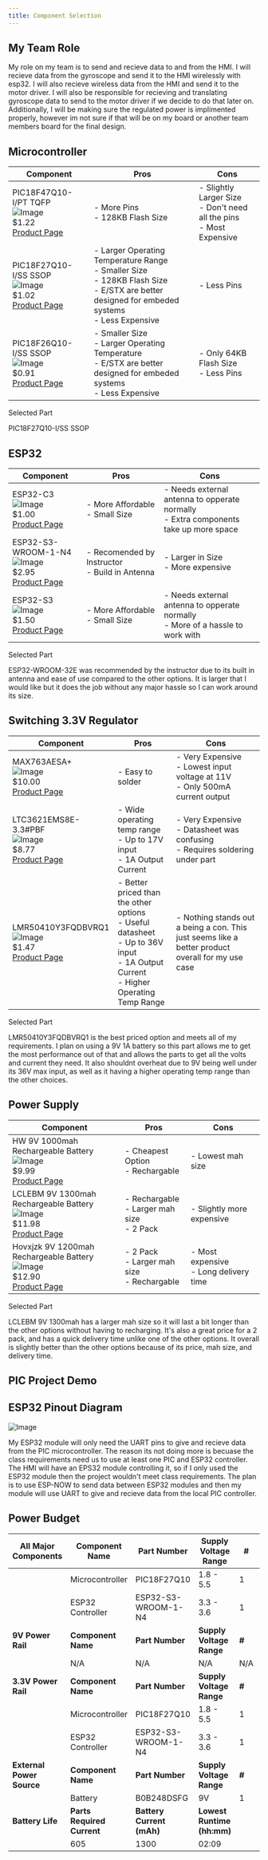 ```yaml
---
title: Component Selection
---
```


## My Team Role

My role on my team is to send and recieve data to and from the HMI. I will recieve data from the gyroscope and send it to the HMI wirelessly with esp32. I will also recieve wireless data from the HMI and send it to the motor driver. I will also be responsible for recieving and translating gyroscope data to send to the motor driver if we decide to do that later on. Additionally, I will be making sure the regulated power is implimented properly, however im not sure if that will be on my board or another team members board for the final design.

## Microcontroller
| **Component** | **Pros** | **Cons** |
|---------------|----------|----------|
| PIC18F47Q10-I/PT TQFP<br>![Image](https://github.com/user-attachments/assets/6d7fc249-07ad-4904-bfbb-ba29c82f6786)<br>$1.22<br>[Product Page](https://www.microchip.com/en-us/product/PIC18F47Q10#product-purchase) | - More Pins<br>- 128KB Flash Size | - Slightly Larger Size<br>- Don't need all the pins<br>- Most Expensive |
| PIC18F27Q10-I/SS SSOP<br>![Image](https://github.com/user-attachments/assets/5fc13709-1fcc-4bf5-b8de-9e213ad720b4)<br>$1.02<br>[Product Page](https://www.microchip.com/en-us/product/PIC18F27Q10) | - Larger Operating Temperature Range<br>- Smaller Size<br>- 128KB Flash Size<br>- E/STX are better designed for embeded systems<br>- Less Expensive | - Less Pins |
| PIC18F26Q10-I/SS SSOP<br>![Image](https://github.com/user-attachments/assets/ae1ad637-cbbb-40eb-9a5e-984ea9c86cd8)<br>$0.91<br>[Product Page](https://www.microchip.com/en-us/product/PIC18F26Q10) | - Smaller Size<br>- Larger Operating Temperature<br>- E/STX are better designed for embeded systems<br>- Less Expensive | - Only 64KB Flash Size<br>- Less Pins |

Selected Part

PIC18F27Q10-I/SS SSOP

## ESP32
| **Component** | **Pros** | **Cons** |
|---------------|----------|----------|
| ESP32-C3<br>![Image](https://github.com/user-attachments/assets/8d6c4125-fae5-4819-b6b3-0283b21b2964)<br>$1.00<br>[Product Page](https://www.digikey.com/en/products/detail/espressif-systems/ESP32-C3/14115593?&utm_adgroup=&utm_term=&utm_content=&gad_source=1) | - More Affordable<br>- Small Size | - Needs external antenna to opperate normally<br>- Extra components take up more space |
| ESP32-S3-WROOM-1-N4<br>![Image](https://github.com/user-attachments/assets/466d1162-997f-4f1b-a346-3a31fbbc5549)<br>$2.95<br>[Product Page](https://www.digikey.com/en/products/detail/espressif-systems/ESP32-S3-WROOM-1-N4/16162639) | - Recomended by Instructor<br>- Build in Antenna | - Larger in Size<br>- More expensive |
| ESP32-S3<br>![Image](https://github.com/user-attachments/assets/0f992329-f761-43f9-8f02-2ab5bf204e94)<br>$1.50<br>[Product Page](https://www.digikey.com/en/products/detail/espressif-systems/ESP32-D0WD-V3/11657616?&utm_adgroup=&utm_term=&utm_content=&gad_source=1) | - More Affordable<br>- Small Size | - Needs external antenna to opperate normally<br>- More of a hassle to work with |

Selected Part

ESP32-WROOM-32E was recommended by the instructor due to its built in antenna and ease of use compared to the other options. It is larger that I would like but it does the job without any major hassle so I can work around its size.

## Switching 3.3V Regulator
| **Component** | **Pros** | **Cons** |
|---------------|----------|----------|
| MAX763AESA+<br>![Image](https://github.com/user-attachments/assets/9ffbad12-9ff0-45da-8fb7-31ee5920eac3)<br>$10.00<br>[Product Page](https://www.digikey.com/en/products/detail/analog-devices-inc-maxim-integrated/MAX763AESA/1513233) | - Easy to solder | - Very Expensive<br>- Lowest input voltage at 11V<br>- Only 500mA current output |
| LTC3621EMS8E-3.3#PBF<br>![Image](https://github.com/user-attachments/assets/79b94fa0-26db-4533-ac2b-3b30e231429f)<br>$8.77<br>[Product Page](https://www.digikey.com/en/products/detail/analog-devices-inc/LTC3621EMS8E-3-3-PBF/4840601) | - Wide operating temp range<br>- Up to 17V input<br>- 1A Output Current  | - Very Expensive<br>- Datasheet was confusing<br>- Requires soldering under part |
| LMR50410Y3FQDBVRQ1<br>![Image](https://github.com/user-attachments/assets/27154629-ffba-48d2-8ea3-39eddf6070cc)<br>$1.47<br>[Product Page](https://www.digikey.com/en/products/detail/texas-instruments/LMR50410Y3FQDBVRQ1/13562985) | - Better priced than the other options<br>- Useful datasheet<br>- Up to 36V input<br>- 1A Output Current<br>- Higher Operating Temp Range | - Nothing stands out a being a con. This just seems like a better product overall for my use case |

Selected Part

LMR50410Y3FQDBVRQ1 is the best priced option and meets all of my requirements. I plan on using a 9V 1A battery so this part allows me to get the most performance out of that and allows the parts to get all the volts and current they need. It also shouldnt overheat due to 9V being well under its 36V max input, as well as it having a higher operating temp range than the other choices.

## Power Supply
| **Component** | **Pros** | **Cons** |
|---------------|----------|----------|
| HW 9V 1000mah Rechargeable Battery<br>![Image](https://github.com/user-attachments/assets/1b58af53-ec01-4d38-9ed1-03f749cc9a79)<br>$9.99<br>[Product Page](https://www.amazon.com/HW-Rechargeable-Batteries-Micro-USB-Indicator/dp/B0B9G9RQG3?source=ps-sl-shoppingads-lpcontext&ref_=fplfs&smid=AI0WONWMNF2H6&gPromoCode=sns_us_en_5_2023Q4&gQT=1) | - Cheapest Option<br>- Rechargable | - Lowest mah size<br> |
| LCLEBM 9V 1300mah Rechargeable Battery<br>![Image](https://github.com/user-attachments/assets/3389944e-e1bd-4a68-a7e6-118b94958817)<br>$11.98<br>[Product Page](https://www.amazon.com/PAISUE-Rechargeable-Lithium-ion-Multimeter-Microphone/dp/B0B248DSFG?source=ps-sl-shoppingads-lpcontext&ref_=fplfs&smid=A2WEVNKRB72JGE&gQT=1) | - Rechargable<br>- Larger mah size<br>- 2 Pack | - Slightly more expensive |
| Hovxjzk 9V 1200mah Rechargeable Battery<br>![Image](https://github.com/user-attachments/assets/45db0a1f-e4d1-4242-8759-1bfeeb711ef6)<br>$12.90<br>[Product Page](https://www.amazon.com/Rechargeable-Battery-Capacity-1200mAh-Batteries/dp/B0BN3B16B2?th=1) | - 2 Pack<br>- Larger mah size<br>- Rechargable | - Most expensive<br>- Long delivery time |

Selected Part

LCLEBM 9V 1300mah has a larger mah size so it will last a bit longer than the other options without having to recharging. It's also a great price for a 2 pack, and has a quick delivery time unlike one of the other options. It overall is slightly better than the other options because of its price, mah size, and delivery time.

## PIC Project Demo



## ESP32 Pinout Diagram

![Image](https://github.com/user-attachments/assets/c9f38d54-e26a-4491-99a1-08f9e845aa43)

My ESP32 module will only need the UART pins to give and recieve data from the PIC microcontroller. The reason its not doing more is becuase the class requirements need us to use at least one PIC and ESP32 controller. The HMI will have an EPS32 module controlling it, so if I only used the ESP32 module then the project wouldn't meet class requirements. The plan is to use ESP-NOW to send data between ESP32 modules and then my module will use UART to give and recieve data from the local PIC controller.

## Power Budget

| **All Major Components** | **Component Name** | **Part Number** | **Supply Voltage Range** | **#** | **Max Current (mA)** |
|---|---|---|---|---|---|
|  | Microcontroller | PIC18F27Q10 | 1.8 - 5.5 | 1 | 250 |
|  | ESP32 Controller | ESP32-S3-WROOM-1-N4 | 3.3 - 3.6 | 1 | 355 |
| **9V Power Rail** | **Component Name** | **Part Number** | **Supply Voltage Range** | **#** | **Max Current (mA)** |
|  | N/A | N/A | N/A | N/A | N/A |
| **3.3V Power Rail** | **Component Name** | **Part Number** | **Supply Voltage Range** | **#** | **Max Current (mA)** |
|  | Microcontroller | PIC18F27Q10 | 1.8 - 5.5 | 1 | 250 |
|  | ESP32 Controller | ESP32-S3-WROOM-1-N4 | 3.3 - 3.6 | 1 | 355 |
| **External Power Source** | **Component Name** | **Part Number** | **Supply Voltage Range** | **#** | **Current Supplied (mAh)** |
|  | Battery | B0B248DSFG | 9V | 1 | 1300 |
| **Battery Life** | **Parts Required Current** | **Battery Current (mAh)** | **Lowest Runtime (hh:mm)** |  |  |
|  | 605 | 1300 | 02:09 |  |  |
